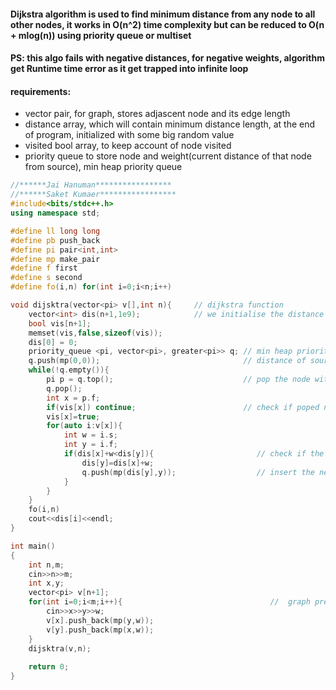 #### Dijkstra algorithm is used to find minimum distance from any node to all other nodes, it works in O(n^2) time complexity but can be reduced to O(n + mlog(n)) using priority queue or multiset
#### PS: this algo fails with negative distances, for negative weights, algorithm get Runtime time error as it get trapped into infinite loop
#### requirements: 
- vector pair, for graph, stores adjascent node and its edge length
- distance array, which will contain minimum distance length, at the end of program, initialized with some big random value
- visited bool array, to keep account of node visited 
- priority queue to store node and weight(current distance of that node from source), min heap priority queue 

```cpp
//******Jai Hanuman*****************
//******Saket Kumaer*****************
#include<bits/stdc++.h>
using namespace std;

#define ll long long 
#define pb push_back
#define pi pair<int,int>
#define mp make_pair
#define f first
#define s second
#define fo(i,n) for(int i=0;i<n;i++)

void dijsktra(vector<pi> v[],int n){     // dijkstra function
    vector<int> dis(n+1,1e9);            // we initialise the distance array to inifinity, here 1e9
    bool vis[n+1];
    memset(vis,false,sizeof(vis));
    dis[0] = 0;
    priority_queue <pi, vector<pi>, greater<pi>> q; // min heap priority queue
    q.push(mp(0,0));                                // distance of source from source is zero
    while(!q.empty()){
        pi p = q.top();                             // pop the node with minimum distance
        q.pop();
        int x = p.f;
        if(vis[x]) continue;                        // check if poped node is visited or not 
        vis[x]=true;
        for(auto i:v[x]){
            int w = i.s;
            int y = i.f;
            if(dis[x]+w<dis[y]){                       // check if the next vertex distance could be minimized
                dis[y]=dis[x]+w;
                q.push(mp(dis[y],y));                  // insert the next vertex with the updated distance
            }
        }
    }
    fo(i,n)
    cout<<dis[i]<<endl;
}

int main()
{
    int n,m;
    cin>>n>>m;
    int x,y;
    vector<pi> v[n+1];
    for(int i=0;i<m;i++){                                 //  graph preparation
        cin>>x>>y>>w;
        v[x].push_back(mp(y,w));
        v[y].push_back(mp(x,w));
    }
    dijsktra(v,n);
    
    return 0;
}
```

